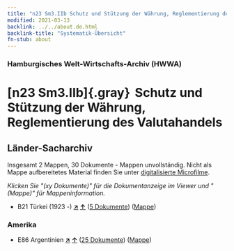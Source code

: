 ```yaml
---
title: "n23 Sm3.IIb Schutz und Stützung der Währung, Reglementierung des Valutahandels"
modified: 2021-03-13
backlink: ../../about.de.html
backlink-title: "Systematik-Übersicht"
fn-stub: about
---
```


### Hamburgisches Welt-Wirtschafts-Archiv (HWWA)

# [n23 Sm3.IIb]{.gray}&#8201; Schutz und Stützung der Währung, Reglementierung des Valutahandels&#160; 







## Länder-Sacharchiv




Insgesamt 2 Mappen, 30 Dokumente - Mappen unvollständig.
Nicht als Mappe aufbereitetes Material finden Sie unter [digitalisierte Microfilme](/film/h1_sh.de.html).

_Klicken Sie "(xy Dokumente)" für die Dokumentanzeige im Viewer und "(Mappe)" für Mappeninformation._



- B21 Türkei (1923 -) [**&nearr;**](../../../geo/i/141111/about.de.html "Türkei (1923 -) (alle Mappen)") [**&uarr;**](../../../geo/about.de.html#B21 "Ländersystematik") (<a href="https://pm20.zbw.eu/iiifview/folder/sh/141111,145311" title="über: Türkei (1923 -) : Schutz und Stützung der Währung, Reglementierung des Valutahandels" target="_blank">5 Dokumente</a>) ([Mappe](../../../../folder/sh/1411xx/141111/1453xx/145311/about.de.html))

### Amerika

- E86 Argentinien [**&nearr;**](../../../geo/i/141692/about.de.html "Argentinien (alle Mappen)") [**&uarr;**](../../../geo/about.de.html#E86 "Ländersystematik") (<a href="https://pm20.zbw.eu/iiifview/folder/sh/141692,145311" title="über: Argentinien : Schutz und Stützung der Währung, Reglementierung des Valutahandels" target="_blank">25 Dokumente</a>) ([Mappe](../../../../folder/sh/1416xx/141692/1453xx/145311/about.de.html))








